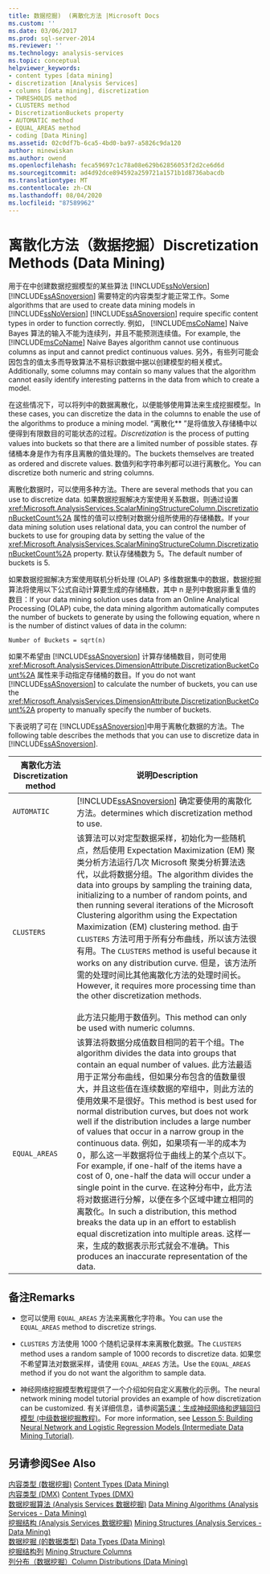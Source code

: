 ```yaml
---
title: 数据挖掘)  (离散化方法 |Microsoft Docs
ms.custom: ''
ms.date: 03/06/2017
ms.prod: sql-server-2014
ms.reviewer: ''
ms.technology: analysis-services
ms.topic: conceptual
helpviewer_keywords:
- content types [data mining]
- discretization [Analysis Services]
- columns [data mining], discretization
- THRESHOLDS method
- CLUSTERS method
- DiscretizationBuckets property
- AUTOMATIC method
- EQUAL_AREAS method
- coding [Data Mining]
ms.assetid: 02c0df7b-6ca5-4bd0-ba97-a5826c9da120
author: minewiskan
ms.author: owend
ms.openlocfilehash: feca59697c1c78a08e629b62856053f2d2ce6d6d
ms.sourcegitcommit: ad4d92dce894592a259721a1571b1d8736abacdb
ms.translationtype: MT
ms.contentlocale: zh-CN
ms.lasthandoff: 08/04/2020
ms.locfileid: "87589962"
---
```

# <a name="discretization-methods-data-mining"></a><span data-ttu-id="8b607-102">离散化方法（数据挖掘）</span><span class="sxs-lookup"><span data-stu-id="8b607-102">Discretization Methods (Data Mining)</span></span>
  <span data-ttu-id="8b607-103">用于在中创建数据挖掘模型的某些算法 [!INCLUDE[ssNoVersion](../../includes/ssnoversion-md.md)] [!INCLUDE[ssASnoversion](../../includes/ssasnoversion-md.md)] 需要特定的内容类型才能正常工作。</span><span class="sxs-lookup"><span data-stu-id="8b607-103">Some algorithms that are used to create data mining models in [!INCLUDE[ssNoVersion](../../includes/ssnoversion-md.md)] [!INCLUDE[ssASnoversion](../../includes/ssasnoversion-md.md)] require specific content types in order to function correctly.</span></span> <span data-ttu-id="8b607-104">例如， [!INCLUDE[msCoName](../../includes/msconame-md.md)] Naive Bayes 算法的输入不能为连续列，并且不能预测连续值。</span><span class="sxs-lookup"><span data-stu-id="8b607-104">For example, the [!INCLUDE[msCoName](../../includes/msconame-md.md)] Naive Bayes algorithm cannot use continuous columns as input and cannot predict continuous values.</span></span> <span data-ttu-id="8b607-105">另外，有些列可能会因包含的值太多而导致算法不易标识数据中据以创建模型的相关模式。</span><span class="sxs-lookup"><span data-stu-id="8b607-105">Additionally, some columns may contain so many values that the algorithm cannot easily identify interesting patterns in the data from which to create a model.</span></span>  
  
 <span data-ttu-id="8b607-106">在这些情况下，可以将列中的数据离散化，以便能够使用算法来生成挖掘模型。</span><span class="sxs-lookup"><span data-stu-id="8b607-106">In these cases, you can discretize the data in the columns to enable the use of the algorithms to produce a mining model.</span></span> <span data-ttu-id="8b607-107">“离散化\*\* ”是将值放入存储桶中以便得到有限数目的可能状态的过程。</span><span class="sxs-lookup"><span data-stu-id="8b607-107">*Discretization* is the process of putting values into buckets so that there are a limited number of possible states.</span></span> <span data-ttu-id="8b607-108">存储桶本身是作为有序且离散的值处理的。</span><span class="sxs-lookup"><span data-stu-id="8b607-108">The buckets themselves are treated as ordered and discrete values.</span></span> <span data-ttu-id="8b607-109">数值列和字符串列都可以进行离散化。</span><span class="sxs-lookup"><span data-stu-id="8b607-109">You can discretize both numeric and string columns.</span></span>  
  
 <span data-ttu-id="8b607-110">离散化数据时，可以使用多种方法。</span><span class="sxs-lookup"><span data-stu-id="8b607-110">There are several methods that you can use to discretize data.</span></span> <span data-ttu-id="8b607-111">如果数据挖掘解决方案使用关系数据，则通过设置 <xref:Microsoft.AnalysisServices.ScalarMiningStructureColumn.DiscretizationBucketCount%2A> 属性的值可以控制对数据分组所使用的存储桶数。</span><span class="sxs-lookup"><span data-stu-id="8b607-111">If your data mining solution uses relational data, you can control the number of buckets to use for grouping data by setting the value of the <xref:Microsoft.AnalysisServices.ScalarMiningStructureColumn.DiscretizationBucketCount%2A> property.</span></span> <span data-ttu-id="8b607-112">默认存储桶数为 5。</span><span class="sxs-lookup"><span data-stu-id="8b607-112">The default number of buckets is 5.</span></span>  
  
 <span data-ttu-id="8b607-113">如果数据挖掘解决方案使用联机分析处理 (OLAP) 多维数据集中的数据，数据挖掘算法将使用以下公式自动计算要生成的存储桶数，其中 n 是列中数据非重复值的数目：</span><span class="sxs-lookup"><span data-stu-id="8b607-113">If your data mining solution uses data from an Online Analytical Processing (OLAP) cube, the data mining algorithm automatically computes the number of buckets to generate by using the following equation, where n is the number of distinct values of data in the column:</span></span>  
  
 `Number of Buckets = sqrt(n)`  
  
 <span data-ttu-id="8b607-114">如果不希望由 [!INCLUDE[ssASnoversion](../../includes/ssasnoversion-md.md)] 计算存储桶数目，则可使用 <xref:Microsoft.AnalysisServices.DimensionAttribute.DiscretizationBucketCount%2A> 属性来手动指定存储桶的数目。</span><span class="sxs-lookup"><span data-stu-id="8b607-114">If you do not want [!INCLUDE[ssASnoversion](../../includes/ssasnoversion-md.md)] to calculate the number of buckets, you can use the <xref:Microsoft.AnalysisServices.DimensionAttribute.DiscretizationBucketCount%2A> property to manually specify the number of buckets.</span></span>  
  
 <span data-ttu-id="8b607-115">下表说明了可在 [!INCLUDE[ssASnoversion](../../includes/ssasnoversion-md.md)]中用于离散化数据的方法。</span><span class="sxs-lookup"><span data-stu-id="8b607-115">The following table describes the methods that you can use to discretize data in [!INCLUDE[ssASnoversion](../../includes/ssasnoversion-md.md)].</span></span>  
  
|<span data-ttu-id="8b607-116">离散化方法</span><span class="sxs-lookup"><span data-stu-id="8b607-116">Discretization method</span></span>|<span data-ttu-id="8b607-117">说明</span><span class="sxs-lookup"><span data-stu-id="8b607-117">Description</span></span>|  
|---------------------------|-----------------|  
|`AUTOMATIC`|[!INCLUDE[ssASnoversion](../../includes/ssasnoversion-md.md)] <span data-ttu-id="8b607-118">确定要使用的离散化方法。</span><span class="sxs-lookup"><span data-stu-id="8b607-118">determines which discretization method to use.</span></span>|  
|`CLUSTERS`|<span data-ttu-id="8b607-119">该算法可以对定型数据采样，初始化为一些随机点，然后使用 Expectation Maximization (EM) 聚类分析方法运行几次 Microsoft 聚类分析算法迭代，以此将数据分组。</span><span class="sxs-lookup"><span data-stu-id="8b607-119">The algorithm divides the data into groups by sampling the training data, initializing to a number of random points, and then running several iterations of the Microsoft Clustering algorithm using the Expectation Maximization (EM) clustering method.</span></span> <span data-ttu-id="8b607-120">由于 `CLUSTERS` 方法可用于所有分布曲线，所以该方法很有用。</span><span class="sxs-lookup"><span data-stu-id="8b607-120">The `CLUSTERS` method is useful because it works on any distribution curve.</span></span> <span data-ttu-id="8b607-121">但是，该方法所需的处理时间比其他离散化方法的处理时间长。</span><span class="sxs-lookup"><span data-stu-id="8b607-121">However, it requires more processing time than the other discretization methods.</span></span><br /><br /> <span data-ttu-id="8b607-122">此方法只能用于数值列。</span><span class="sxs-lookup"><span data-stu-id="8b607-122">This method can only be used with numeric columns.</span></span>|  
|`EQUAL_AREAS`|<span data-ttu-id="8b607-123">该算法将数据分成值数目相同的若干个组。</span><span class="sxs-lookup"><span data-stu-id="8b607-123">The algorithm divides the data into groups that contain an equal number of values.</span></span> <span data-ttu-id="8b607-124">此方法最适用于正常分布曲线，但如果分布包含的值数量很大，并且这些值在连续数据的窄组中，则此方法的使用效果不是很好。</span><span class="sxs-lookup"><span data-stu-id="8b607-124">This method is best used for normal distribution curves, but does not work well if the distribution includes a large number of values that occur in a narrow group in the continuous data.</span></span> <span data-ttu-id="8b607-125">例如，如果项有一半的成本为 0，那么这一半数据将位于曲线上的某个点以下。</span><span class="sxs-lookup"><span data-stu-id="8b607-125">For example, if one-half of the items have a cost of 0, one-half the data will occur under a single point in the curve.</span></span> <span data-ttu-id="8b607-126">在这种分布中，此方法将对数据进行分解，以便在多个区域中建立相同的离散化。</span><span class="sxs-lookup"><span data-stu-id="8b607-126">In such a distribution, this method breaks the data up in an effort to establish equal discretization into multiple areas.</span></span> <span data-ttu-id="8b607-127">这样一来，生成的数据表示形式就会不准确。</span><span class="sxs-lookup"><span data-stu-id="8b607-127">This produces an inaccurate representation of the data.</span></span>|  
  
## <a name="remarks"></a><span data-ttu-id="8b607-128">备注</span><span class="sxs-lookup"><span data-stu-id="8b607-128">Remarks</span></span>  
  
-   <span data-ttu-id="8b607-129">您可以使用 `EQUAL_AREAS` 方法来离散化字符串。</span><span class="sxs-lookup"><span data-stu-id="8b607-129">You can use the `EQUAL_AREAS` method to discretize strings.</span></span>  
  
-   <span data-ttu-id="8b607-130">`CLUSTERS` 方法使用 1000 个随机记录样本来离散化数据。</span><span class="sxs-lookup"><span data-stu-id="8b607-130">The `CLUSTERS` method uses a random sample of 1000 records to discretize data.</span></span> <span data-ttu-id="8b607-131">如果您不希望算法对数据采样，请使用 `EQUAL_AREAS` 方法。</span><span class="sxs-lookup"><span data-stu-id="8b607-131">Use the `EQUAL_AREAS` method if you do not want the algorithm to sample data.</span></span>  
  
-   <span data-ttu-id="8b607-132">神经网络挖掘模型教程提供了一个介绍如何自定义离散化的示例。</span><span class="sxs-lookup"><span data-stu-id="8b607-132">The neural network mining model tutorial provides an example of how discretization can be customized.</span></span> <span data-ttu-id="8b607-133">有关详细信息，请参阅[第5课：生成神经网络和逻辑回归模型 &#40;中级数据挖掘教程&#41;](../../tutorials/lesson-5-build-models-intermediate-data-mining-tutorial.md)。</span><span class="sxs-lookup"><span data-stu-id="8b607-133">For more information, see [Lesson 5: Building Neural Network and Logistic Regression Models &#40;Intermediate Data Mining Tutorial&#41;](../../tutorials/lesson-5-build-models-intermediate-data-mining-tutorial.md).</span></span>  
  
## <a name="see-also"></a><span data-ttu-id="8b607-134">另请参阅</span><span class="sxs-lookup"><span data-stu-id="8b607-134">See Also</span></span>  
 <span data-ttu-id="8b607-135">[内容类型 &#40;数据挖掘&#41;](content-types-data-mining.md) </span><span class="sxs-lookup"><span data-stu-id="8b607-135">[Content Types &#40;Data Mining&#41;](content-types-data-mining.md) </span></span>  
 <span data-ttu-id="8b607-136">[内容类型 &#40;DMX&#41;](/sql/dmx/content-types-dmx) </span><span class="sxs-lookup"><span data-stu-id="8b607-136">[Content Types &#40;DMX&#41;](/sql/dmx/content-types-dmx) </span></span>  
 <span data-ttu-id="8b607-137">[数据挖掘算法 &#40;Analysis Services 数据挖掘&#41;](data-mining-algorithms-analysis-services-data-mining.md) </span><span class="sxs-lookup"><span data-stu-id="8b607-137">[Data Mining Algorithms &#40;Analysis Services - Data Mining&#41;](data-mining-algorithms-analysis-services-data-mining.md) </span></span>  
 <span data-ttu-id="8b607-138">[挖掘结构 &#40;Analysis Services 数据挖掘&#41;](mining-structures-analysis-services-data-mining.md) </span><span class="sxs-lookup"><span data-stu-id="8b607-138">[Mining Structures &#40;Analysis Services - Data Mining&#41;](mining-structures-analysis-services-data-mining.md) </span></span>  
 <span data-ttu-id="8b607-139">[数据挖掘 &#40;的数据类型&#41;](data-types-data-mining.md) </span><span class="sxs-lookup"><span data-stu-id="8b607-139">[Data Types &#40;Data Mining&#41;](data-types-data-mining.md) </span></span>  
 <span data-ttu-id="8b607-140">[挖掘结构列](mining-structure-columns.md) </span><span class="sxs-lookup"><span data-stu-id="8b607-140">[Mining Structure Columns](mining-structure-columns.md) </span></span>  
 [<span data-ttu-id="8b607-141">列分布（数据挖掘）</span><span class="sxs-lookup"><span data-stu-id="8b607-141">Column Distributions &#40;Data Mining&#41;</span></span>](column-distributions-data-mining.md)  
  
  
